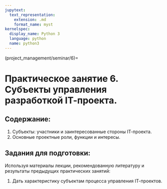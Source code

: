 ```yaml
---
jupytext:
  text_representation:
    extension: .md
    format_name: myst
kernelspec:
  display_name: Python 3
  language: python
  name: python3
---
```


(project_management/seminar/6)=
# Практическое занятие 6. Cубъекты управления разработкой IТ-проекта.

## Содержание:
1. Субъекты: участники и заинтересованные стороны IТ-проекта.
2. Основные проектные роли, функции и интересы.

## Задания для подготовки:
Используя материалы лекции, рекомендованную литературу и результаты предыдущих практических занятий:
1. Дать характеристику субъектам процесса управления IТ-проектов.
